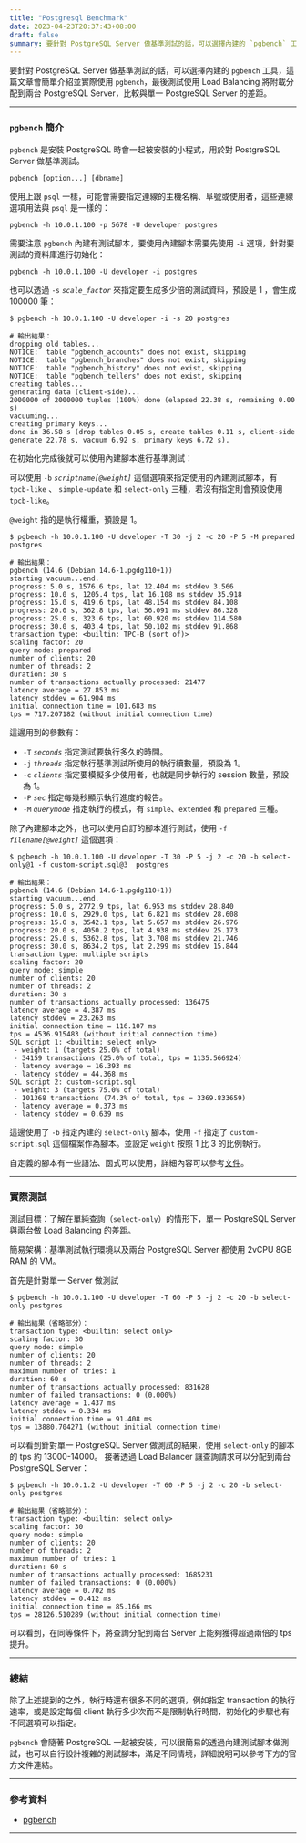 ```yaml
---
title: "Postgresql Benchmark"
date: 2023-04-23T20:37:43+08:00
draft: false
summary: 要針對 PostgreSQL Server 做基準測試的話，可以選擇內建的 `pgbench` 工具，這篇文章會簡單介紹並實際使用 `pgbench`，最後測試使用 Load Balancing 將附載分配到兩台 PostgreSQL Server，比較與單一 PostgreSQL Server 的差距。
---
```

要針對 PostgreSQL Server 做基準測試的話，可以選擇內建的 `pgbench` 工具，這篇文章會簡單介紹並實際使用 `pgbench`，最後測試使用 Load Balancing 將附載分配到兩台 PostgreSQL Server，比較與單一 PostgreSQL Server 的差距。
___

### `pgbench` 簡介

`pgbench` 是安裝 PostgreSQL 時會一起被安裝的小程式，用於對 PostgreSQL Server 做基準測試。

```text
pgbench [option...] [dbname]
```

使用上跟 `psql` 一樣，可能會需要指定連線的主機名稱、阜號或使用者，這些連線選項用法與 `psql` 是一樣的：

```shell
pgbench -h 10.0.1.100 -p 5678 -U developer postgres
```

需要注意 `pgbench` 內建有測試腳本，要使用內建腳本需要先使用 `-i` 選項，針對要測試的資料庫進行初始化：

```shell
pgbench -h 10.0.1.100 -U developer -i postgres
```

也可以透過 `-s` *`scale_factor`* 來指定要生成多少倍的測試資料，預設是 1 ，會生成 100000 筆：

```shell
$ pgbench -h 10.0.1.100 -U developer -i -s 20 postgres

# 輸出結果：
dropping old tables...
NOTICE:  table "pgbench_accounts" does not exist, skipping
NOTICE:  table "pgbench_branches" does not exist, skipping
NOTICE:  table "pgbench_history" does not exist, skipping
NOTICE:  table "pgbench_tellers" does not exist, skipping
creating tables...
generating data (client-side)...
2000000 of 2000000 tuples (100%) done (elapsed 22.38 s, remaining 0.00 s)
vacuuming...
creating primary keys...
done in 36.58 s (drop tables 0.05 s, create tables 0.11 s, client-side generate 22.78 s, vacuum 6.92 s, primary keys 6.72 s).
```

在初始化完成後就可以使用內建腳本進行基準測試：

可以使用 `-b` *`scriptname[@weight]`* 這個選項來指定使用的內建測試腳本，有 `tpcb-like` 、 `simple-update` 和 `select-only` 三種，若沒有指定則會預設使用 `tpcb-like`。

`@weight` 指的是執行權重，預設是 1。

```shell
$ pgbench -h 10.0.1.100 -U developer -T 30 -j 2 -c 20 -P 5 -M prepared postgres

# 輸出結果：
pgbench (14.6 (Debian 14.6-1.pgdg110+1))
starting vacuum...end.
progress: 5.0 s, 1576.6 tps, lat 12.404 ms stddev 3.566
progress: 10.0 s, 1205.4 tps, lat 16.108 ms stddev 35.918
progress: 15.0 s, 419.6 tps, lat 48.154 ms stddev 84.108
progress: 20.0 s, 362.8 tps, lat 56.091 ms stddev 86.328
progress: 25.0 s, 323.6 tps, lat 60.920 ms stddev 114.580
progress: 30.0 s, 403.4 tps, lat 50.102 ms stddev 91.868
transaction type: <builtin: TPC-B (sort of)>
scaling factor: 20
query mode: prepared
number of clients: 20
number of threads: 2
duration: 30 s
number of transactions actually processed: 21477
latency average = 27.853 ms
latency stddev = 61.904 ms
initial connection time = 101.683 ms
tps = 717.207182 (without initial connection time)
```

這邊用到的參數有：

* `-T` *`seconds`* 指定測試要執行多久的時間。
* `-j` *`threads`* 指定執行基準測試所使用的執行續數量，預設為 1。
* `-c` *`clients`* 指定要模擬多少使用者，也就是同步執行的 session 數量，預設為 1。
* `-P` *`sec`* 指定每幾秒顯示執行進度的報告。
* `-M` *`querymode`* 指定執行的模式，有 `simple`、`extended` 和 `prepared` 三種。

除了內建腳本之外，也可以使用自訂的腳本進行測試，使用 `-f` *`filename[@weight]`* 這個選項：

```shell
$ pgbench -h 10.0.1.100 -U developer -T 30 -P 5 -j 2 -c 20 -b select-only@1 -f custom-script.sql@3  postgres

# 輸出結果：
pgbench (14.6 (Debian 14.6-1.pgdg110+1))
starting vacuum...end.
progress: 5.0 s, 2772.9 tps, lat 6.953 ms stddev 28.840
progress: 10.0 s, 2929.0 tps, lat 6.821 ms stddev 28.608
progress: 15.0 s, 3542.1 tps, lat 5.657 ms stddev 26.976
progress: 20.0 s, 4050.2 tps, lat 4.938 ms stddev 25.173
progress: 25.0 s, 5362.8 tps, lat 3.708 ms stddev 21.746
progress: 30.0 s, 8634.2 tps, lat 2.299 ms stddev 15.844
transaction type: multiple scripts
scaling factor: 20
query mode: simple
number of clients: 20
number of threads: 2
duration: 30 s
number of transactions actually processed: 136475
latency average = 4.387 ms
latency stddev = 23.263 ms
initial connection time = 116.107 ms
tps = 4536.915483 (without initial connection time)
SQL script 1: <builtin: select only>
 - weight: 1 (targets 25.0% of total)
 - 34159 transactions (25.0% of total, tps = 1135.566924)
 - latency average = 16.393 ms
 - latency stddev = 44.368 ms
SQL script 2: custom-script.sql
 - weight: 3 (targets 75.0% of total)
 - 101368 transactions (74.3% of total, tps = 3369.833659)
 - latency average = 0.373 ms
 - latency stddev = 0.639 ms
```

這邊使用了 `-b` 指定內建的 `select-only` 腳本，使用 `-f` 指定了 `custom-script.sql` 這個檔案作為腳本。並設定 `weight` 按照 1 比 3 的比例執行。

自定義的腳本有一些語法、函式可以使用，詳細內容可以參考[文件](https://www.postgresql.org/docs/14/pgbench.html#custom-scripts:~:text=SELECT%20is%20issued.-,Custom%20Scripts,-pgbench%20has%20support)。
___

### 實際測試

測試目標：了解在單純查詢（`select-only`）的情形下，單一 PostgreSQL Server 與兩台做 Load Balancing 的差距。

簡易架構：基準測試執行環境以及兩台 PostgreSQL Server 都使用 2vCPU 8GB RAM 的 VM。

首先是針對單一 Server 做測試

```shell
$ pgbench -h 10.0.1.100 -U developer -T 60 -P 5 -j 2 -c 20 -b select-only postgres

# 輸出結果（省略部分）：
transaction type: <builtin: select only>
scaling factor: 30
query mode: simple
number of clients: 20
number of threads: 2
maximum number of tries: 1
duration: 60 s
number of transactions actually processed: 831628
number of failed transactions: 0 (0.000%)
latency average = 1.437 ms
latency stddev = 0.334 ms
initial connection time = 91.408 ms
tps = 13880.704271 (without initial connection time)
```

可以看到針對單一 PostgreSQL Server 做測試的結果，使用 `select-only` 的腳本的 tps 約 13000-14000。
接著透過 Load Balancer 讓查詢請求可以分配到兩台 PostgreSQL Server：

```shell
$ pgbench -h 10.0.1.2 -U developer -T 60 -P 5 -j 2 -c 20 -b select-only postgres

# 輸出結果（省略部分）：
transaction type: <builtin: select only>
scaling factor: 30
query mode: simple
number of clients: 20
number of threads: 2
maximum number of tries: 1
duration: 60 s
number of transactions actually processed: 1685231
number of failed transactions: 0 (0.000%)
latency average = 0.702 ms
latency stddev = 0.412 ms
initial connection time = 85.166 ms
tps = 28126.510289 (without initial connection time)
```

可以看到，在同等條件下，將查詢分配到兩台 Server 上能夠獲得超過兩倍的 tps 提升。
___

### 總結

除了上述提到的之外，執行時還有很多不同的選項，例如指定 transaction 的執行速率，或是設定每個 client 執行多少次而不是限制執行時間，初始化的步驟也有不同選項可以指定。

`pgbench` 會隨著 PostgreSQL 一起被安裝，可以很簡易的透過內建測試腳本做測試，也可以自行設計複雜的測試腳本，滿足不同情境，詳細說明可以參考下方的官方文件連結。
___

### 參考資料

* [pgbench](https://www.postgresql.org/docs/14/pgbench.html)
___

